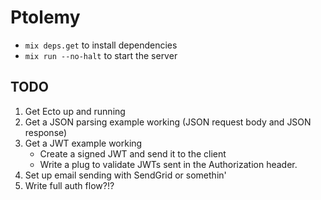 # Ptolemy

- `mix deps.get` to install dependencies
- `mix run --no-halt` to start the server

## TODO

1. Get Ecto up and running
2. Get a JSON parsing example working (JSON request body and JSON response)
3. Get a JWT example working
    - Create a signed JWT and send it to the client
    - Write a plug to validate JWTs sent in the Authorization header.
4. Set up email sending with SendGrid or somethin'
5. Write full auth flow?!?